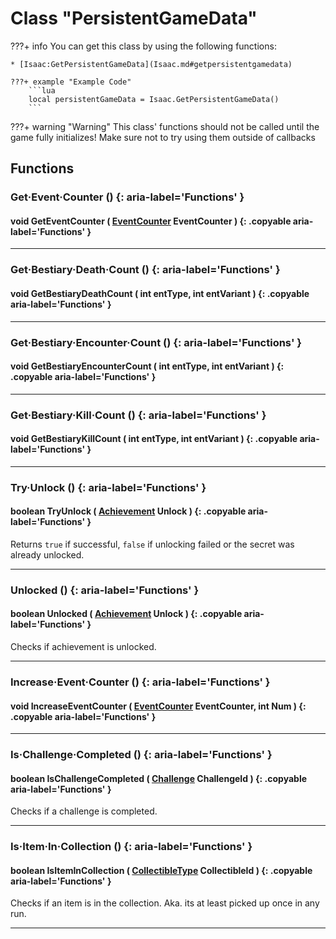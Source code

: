 # Class "PersistentGameData"

???+ info
    You can get this class by using the following functions:

    * [Isaac:GetPersistentGameData](Isaac.md#getpersistentgamedata)

    ???+ example "Example Code"
        ```lua
        local persistentGameData = Isaac.GetPersistentGameData()
        ```
???+ warning "Warning"
    This class' functions should not be called until the game fully initializes! Make sure not to try using them outside of callbacks
    
## Functions

### Get·Event·Counter () {: aria-label='Functions' }
#### void GetEventCounter ( [EventCounter](enums/EventCounter.md) EventCounter ) {: .copyable aria-label='Functions' }

___
### Get·Bestiary·Death·Count () {: aria-label='Functions' }
#### void GetBestiaryDeathCount ( int entType, int entVariant ) {: .copyable aria-label='Functions' }

___
### Get·Bestiary·Encounter·Count () {: aria-label='Functions' }
#### void GetBestiaryEncounterCount ( int entType, int entVariant ) {: .copyable aria-label='Functions' }

___
### Get·Bestiary·Kill·Count () {: aria-label='Functions' }
#### void GetBestiaryKillCount ( int entType, int entVariant ) {: .copyable aria-label='Functions' }

___
### Try·Unlock () {: aria-label='Functions' }
#### boolean TryUnlock ( [Achievement](enums/Achievement.md) Unlock ) {: .copyable aria-label='Functions' }
Returns `true` if successful, `false` if unlocking failed or the secret was already unlocked.

___
### Unlocked () {: aria-label='Functions' }
#### boolean Unlocked ( [Achievement](enums/Achievement.md) Unlock ) {: .copyable aria-label='Functions' }
Checks if achievement is unlocked.

___
### Increase·Event·Counter () {: aria-label='Functions' }
#### void IncreaseEventCounter ( [EventCounter](enums/EventCounter.md) EventCounter, int Num ) {: .copyable aria-label='Functions' }

___
### Is·Challenge·Completed () {: aria-label='Functions' }
#### boolean IsChallengeCompleted ( [Challenge](https://wofsauge.github.io/IsaacDocs/rep/enums/Challenge.html) ChallengeId ) {: .copyable aria-label='Functions' }
Checks if a challenge is completed.

___
### Is·Item·In·Collection () {: aria-label='Functions' }
#### boolean IsItemInCollection ( [CollectibleType](https://wofsauge.github.io/IsaacDocs/rep/enums/CollectibleType.html) CollectibleId ) {: .copyable aria-label='Functions' }
Checks if an item is in the collection. Aka. its at least picked up once in any run.

___

